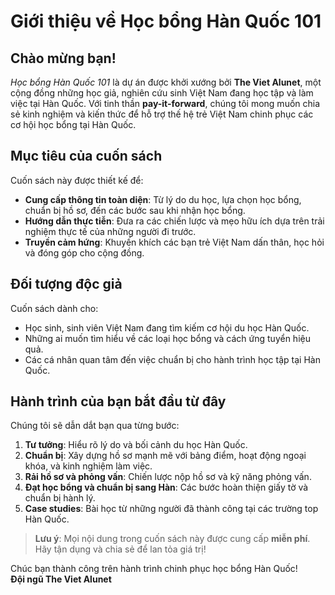 # Giới thiệu về Học bổng Hàn Quốc 101

## Chào mừng bạn!

*Học bổng Hàn Quốc 101* là dự án được khởi xướng bởi **The Viet Alunet**, một cộng đồng những học giả, nghiên cứu sinh Việt Nam đang học tập và làm việc tại Hàn Quốc. Với tinh thần **pay-it-forward**, chúng tôi mong muốn chia sẻ kinh nghiệm và kiến thức để hỗ trợ thế hệ trẻ Việt Nam chinh phục các cơ hội học bổng tại Hàn Quốc.

## Mục tiêu của cuốn sách

Cuốn sách này được thiết kế để:
- **Cung cấp thông tin toàn diện**: Từ lý do du học, lựa chọn học bổng, chuẩn bị hồ sơ, đến các bước sau khi nhận học bổng.
- **Hướng dẫn thực tiễn**: Đưa ra các chiến lược và mẹo hữu ích dựa trên trải nghiệm thực tế của những người đi trước.
- **Truyền cảm hứng**: Khuyến khích các bạn trẻ Việt Nam dấn thân, học hỏi và đóng góp cho cộng đồng.

## Đối tượng độc giả

Cuốn sách dành cho:
- Học sinh, sinh viên Việt Nam đang tìm kiếm cơ hội du học Hàn Quốc.
- Những ai muốn tìm hiểu về các loại học bổng và cách ứng tuyển hiệu quả.
- Các cá nhân quan tâm đến việc chuẩn bị cho hành trình học tập tại Hàn Quốc.

## Hành trình của bạn bắt đầu từ đây

Chúng tôi sẽ dẫn dắt bạn qua từng bước:
1. **Tư tưởng**: Hiểu rõ lý do và bối cảnh du học Hàn Quốc.
2. **Chuẩn bị**: Xây dựng hồ sơ mạnh mẽ với bảng điểm, hoạt động ngoại khóa, và kinh nghiệm làm việc.
3. **Rải hồ sơ và phỏng vấn**: Chiến lược nộp hồ sơ và kỹ năng phỏng vấn.
4. **Đạt học bổng và chuẩn bị sang Hàn**: Các bước hoàn thiện giấy tờ và chuẩn bị hành lý.
5. **Case studies**: Bài học từ những người đã thành công tại các trường top Hàn Quốc.

> **Lưu ý**: Mọi nội dung trong cuốn sách này được cung cấp **miễn phí**. Hãy tận dụng và chia sẻ để lan tỏa giá trị!

Chúc bạn thành công trên hành trình chinh phục học bổng Hàn Quốc!  
**Đội ngũ The Viet Alunet**